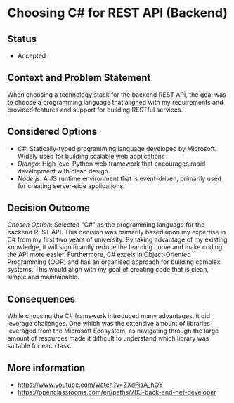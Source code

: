 # Choosing C# for REST API (Backend)

## Status 
- Accepted

## Context and Problem Statement 
When choosing a technology stack for the backend REST API, the goal was to choose a programming language that aligned with my  requirements and provided features and support for building RESTful services. 

## Considered Options
- _C#_: Statically-typed programming language developed by Microsoft. Widely used for building scalable web applications
- _Django_: High level Python web framework that encourages rapid development with clean design. 
- _Node.js_: A JS runtime environment that is event-driven, primarily used for creating server-side applications.

## Decision Outcome 
_Chosen Option_: Selected "C#" as the programming language for the backend REST API. This decision was primarily based upon my expertise in C# from my first two years of university. By taking advantage of my existing knowledge, it will significantly reduce the learning curve and make coding the API more easier. Furthermore, C# excels in Object-Oriented Programming (OOP) and has an organised approach for building complex systems. This would align with my goal of creating code that is clean, simple and maintainable.

## Consequences
While choosing the C# framework introduced many advantages, it did leverage challenges. One which was the extensive amount of libraries leveraged from the Microsoft Ecosystem, as navigating through the large amount of resources made it difficult to understand which library was suitable for each task.

## More information 
- https://www.youtube.com/watch?v=ZXdFisA_hOY
- https://openclassrooms.com/en/paths/783-back-end-net-developer
